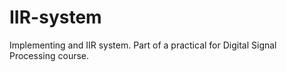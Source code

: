 # IIR-system
Implementing and IIR system.
Part of a practical for Digital Signal Processing course.
